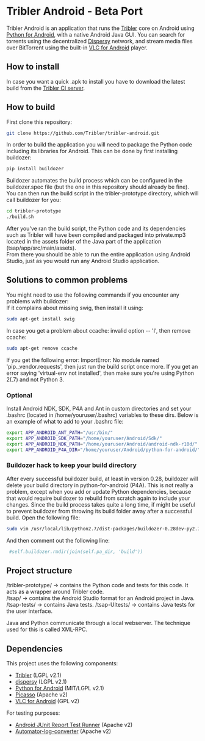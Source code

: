 # Tribler Android - Beta Port

Tribler Android is an application that runs the [Tribler](https://github.com/tribler/tribler) core on Android using [Python for Android](https://github.com/kivy/python-for-android/), with a native Android Java GUI. You can search for torrents using the decentralized [Dispersy](http://github/tribler/dispersy) network, and stream media files over BitTorrent using the built-in [VLC for Android](http://www.videolan.org/vlc/download-android.html) player.

## How to install
In case you want a quick .apk to install you have to download the latest build from the [Tribler CI server](http://jenkins.tribler.org/).

## How to build
First clone this repository:
```bash
git clone https://github.com/Tribler/tribler-android.git
```
In order to build the application you will need to package the Python code including its libraries for Android. This can be done by first installing buildozer:
```bash
pip install buildozer  
```
Buildozer automates the build process which can be configured in the buildozer.spec file (but the one in this repository should already be fine).
You can then run the build script in the tribler-prototype directory, which will call buildozer for you:
```bash
cd tribler-prototype  
./build.sh
```
After you've ran the build script, the Python code and its dependencies such as Tribler will have been compiled and packaged into private.mp3 located in the assets folder of the Java part of the application (tsap/app/src/main/assets).  
From there you should be able to run the entire application using Android Studio, just as you would run any Android Studio application.

## Solutions to common problems
You might need to use the following commands if you encounter any problems with buildozer:  
If it complains about missing swig, then install it using:
```bash
sudo apt-get install swig  
```
In case you get a problem about ccache: invalid option -- 'l', then remove ccache:  
```bash
sudo apt-get remove ccache  
```
If you get the following error: ImportError: No module named 'pip._vendor.requests', then just run the build script once more.
If you get an error saying 'virtual-env not installed', then make sure you're using Python 2(.7) and not Python 3.

### Optional
Install Android NDK, SDK, P4A and Ant in custom directories and set your .bashrc (located in /home/youruser/.bashrc) variables to these dirs. Below is an example of what to add to your .bashrc file:
```bash
export APP_ANDROID_ANT_PATH="/usr/bin/"
export APP_ANDROID_SDK_PATH="/home/youruser/Android/Sdk/"
export APP_ANDROID_NDK_PATH="/home/youruser/Android/android-ndk-r10d/"
export APP_ANDROID_P4A_DIR="/home/youruser/Android/python-for-android/"
```

### Buildozer hack to keep your build directory
After every successful buildozer build, at least in version 0.28, buildozer will delete your build directory in python-for-android (P4A). This is not really a problem, except when you add or update Python dependencies, because that would require buildozer to rebuild from scratch again to include your changes. Since the build process takes quite a long time, if might be useful to prevent buildozer from throwing its build folder away after a successful build. Open the following file:
```bash
sudo vim /usr/local/lib/python2.7/dist-packages/buildozer-0.28dev-py2.7.egg/buildozer/targets/android.py
```
And then comment out the following line:
```bash
 #self.buildozer.rmdir(join(self.pa_dir, 'build'))
```

## Project structure
/tribler-prototype/ -> contains the Python code and tests for this code. It acts as a wrapper around Tribler code.  
/tsap/ -> contains the Android Studio format for an Android project in Java.
/tsap-tests/ -> contains Java tests.
/tsap-UItests/ -> contains Java tests for the user interface.

Java and Python communicate through a local webserver. The technique used for this is called XML-RPC.

## Dependencies

This project uses the following components:
* [Tribler](https://github.com/tribler/tribler/) (LGPL v2.1)
* [dispersy](https://github.com/Tribler/dispersy) (LGPL v2.1)
* [Python for Android](https://github.com/kivy/python-for-android) (MIT/LGPL v2.1)
* [Picasso](https://github.com/square/picasso) (Apache v2)
* [VLC for Android](http://www.videolan.org/vlc/download-android.html) (GPL v2)

For testing purposes:
* [Android JUnit Report Test Runner](https://github.com/jsankey/android-junit-report) (Apache v2)
* [Automator-log-converter](https://github.com/dpreussler/automator-log-converter) (Apache v2)
